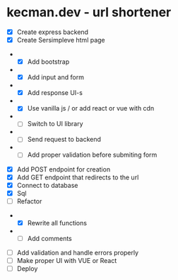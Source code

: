 # kecman.dev - url shortener

- [x] Create express backend
- [x] Create Sersimpleve html page
- - [x] Add bootstrap
- - [x] Add input and form
- - [x] Add response UI-s
- - [x] Use vanilla js / or add react or vue with cdn
- - [ ] Switch to UI library
- - [ ] Send request to backend
- - [ ] Add proper validation before submiting form
- [x] Add POST endpoint for creation
- [x] Add GET endpoint that redirects to the url
- [x] Connect to database
- [x] Sql
- [ ] Refactor
- - [x] Rewrite all functions
- - [ ] Add comments
- [ ] Add validation and handle errors properly
- [ ] Make proper UI with VUE or React
- [ ] Deploy
